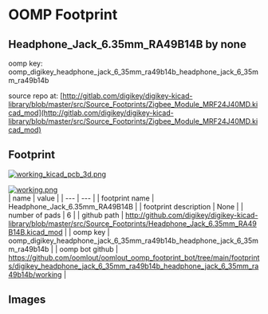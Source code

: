 # OOMP Footprint  
## Headphone_Jack_6.35mm_RA49B14B  by none  
  
oomp key: oomp_digikey_headphone_jack_6_35mm_ra49b14b_headphone_jack_6_35mm_ra49b14b  
  
source repo at: [http://gitlab.com/digikey/digikey-kicad-library/blob/master/src/Source_Footprints/Zigbee_Module_MRF24J40MD.kicad_mod](http://gitlab.com/digikey/digikey-kicad-library/blob/master/src/Source_Footprints/Zigbee_Module_MRF24J40MD.kicad_mod)  
## Footprint  
  
[![working_kicad_pcb_3d.png](working_kicad_pcb_3d_600.png)](working_kicad_pcb_3d.png)  
  
[![working.png](working_600.png)](working.png)  
| name | value | 
| --- | --- | 
| footprint name | Headphone_Jack_6.35mm_RA49B14B | 
| footprint description | None | 
| number of pads | 6 | 
| github path | http://github.com/digikey/digikey-kicad-library/blob/master/src/Source_Footprints/Headphone_Jack_6.35mm_RA49B14B.kicad_mod | 
| oomp key | oomp_digikey_headphone_jack_6_35mm_ra49b14b_headphone_jack_6_35mm_ra49b14b | 
| oomp bot github | https://github.com/oomlout/oomlout_oomp_footprint_bot/tree/main/footprints/digikey_headphone_jack_6_35mm_ra49b14b_headphone_jack_6_35mm_ra49b14b/working | 
## Images  
